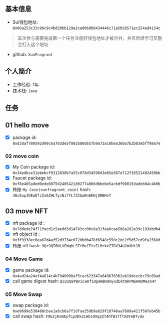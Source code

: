 ## 基本信息
- Sui钱包地址: `0x06a253c33c90c9c4bd20bb129a2cad060b0434446c71a5b58571ec254ad4154c`
> 首次参与需要完成第一个任务注册好钱包地址才被合并，并且后续学习奖励会打入这个地址
- github: `XunFragrant`

## 个人简介
- 工作经验: 1年
- 技术栈: `Java`

## 任务

##   01 hello move  
- [x] package id: `0xd3daf780592d99c6a703de5f892b80d657b9a73ac0bea360a7b2b03ebff98a7e`

### 02 move coin

- [x] My Coin package id: `0x34edbce31ebebcf9312638b7a55c078d34598d3e65e587e712f10521492450bb`
- [x] Faucet package id: `0xf8e465aded0ede0875d2405421d0277a8b6dbbebe5acbdf90015dadeb04c460b`
- [x] 转账 `My Coin(xunfragrant_coin)` hash: `36cEupJDEwDfzZx6ZHLTyzNifYLfZ2bwNn6EHjURBHvT`

##   03 move NFT
- [x] nft package id : `0x7ddede74f71facd1c5aedd3d14783cc0bc8a31faa6caa586a282a39c193ebdb4`
- [x] nft object id : `0x3f9938ec6ea67d4af52d3734c0720bdb478f6548c550c2dc2f5d57cd9fa2568d`
- [x] 转账 nft hash: `9Qr9QT6NLUEWqhLSTtMeCTtvZLMrkxZ7DV34U2mXHt1B` 

### 04 Move Game

- [x] game package id: `0x4ad24a24af4a614c4b7940908af5cac623347a649b70362ab19deecbc79c09ad`
- [x] call game digest hash: `B32SQ8PBn5CeHf1UpeWBs8myudDktmKPNGHWUMezn4r`

### 05 Move Swap

- [x] swap package id: `0xe0699e530488cbae1a6cb6a7f1dfaa359b9e829f10748aa7609a421f56feb45b`
- [x] call swap hash: `F9G2jKsNAyfCp3Kk2LHb19Xq3Z74hfW1TftXdYeBTvdo`